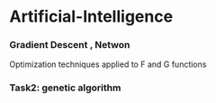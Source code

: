 # Artificial-Intelligence


### Gradient Descent , Netwon 

Optimization techniques applied to F and G functions 

### Task2: genetic algorithm

